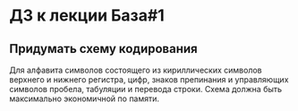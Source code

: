 # ДЗ к лекции База#1

## Придумать схему кодирования

Для алфавита символов состоящего из кириллических символов верхнего и нижнего регистра, цифр, 
знаков препинания и управляющих символов пробела, табуляции и перевода строки.
Схема должна быть максимально экономичной по памяти.

